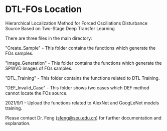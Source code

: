 # DTL-FOs Location
Hierarchical Localization Method for Forced Oscillations Disturbance Source Based on Two-Stage Deep Transfer Learning

There are three files in the main directory:

"Create_Sample" - This folder contains the functions which generate the FOs samples.

"Image_Generation" - This folder contains the functions which generate the SPWVD images of FOs samples.

"DTL_Training" - This folder contains the functions related to DTL Training.

"DEF_Invalid_Case" - This folder shows two cases which DEF method cannot locate the FOs source.

2021/9/1 - Upload the functions related to AlexNet and GoogLeNet models training.

Please contact Dr. Feng (sfeng@seu.edu.cn) for further documentation and explanation.
